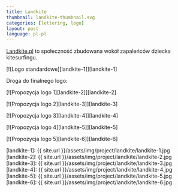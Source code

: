 ```yaml
---
title: Landkite
thumbnail: landkite-thumbnail.svg
categories: [lettering, logo]
layout: post
language: pl-pl
---
```


[Landkite.pl](http://landkite.pl) to społeczność zbudowana wokół zapaleńców dziecka kitesurfingu.

[![Logo standardowe][landkite-1]][landkite-1]

Droga do finalnego logo:

[![Propozycja logo 1][landkite-2]][landkite-2]

[![Propozycja logo 2][landkite-3]][landkite-3]

[![Propozycja logo 3][landkite-4]][landkite-4]

[![Propozycja logo 4][landkite-5]][landkite-5]

[![Propozycja logo 5][landkite-6]][landkite-6]

[landkite-1]: {{ site.url }}/assets/img/project/landkite/landkite-1.jpg
[landkite-2]: {{ site.url }}/assets/img/project/landkite/landkite-2.jpg
[landkite-3]: {{ site.url }}/assets/img/project/landkite/landkite-3.jpg
[landkite-4]: {{ site.url }}/assets/img/project/landkite/landkite-4.jpg
[landkite-5]: {{ site.url }}/assets/img/project/landkite/landkite-5.jpg
[landkite-6]: {{ site.url }}/assets/img/project/landkite/landkite-6.jpg